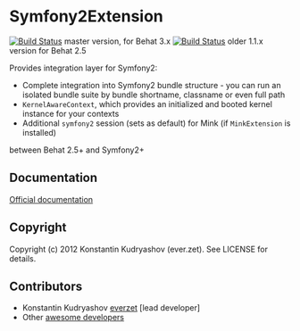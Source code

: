 # Symfony2Extension

[![Build
Status](https://secure.travis-ci.org/Behat/Symfony2Extension.png?branch=master)](http://travis-ci.org/Behat/Symfony2Extension) master version, for Behat 3.x
[![Build
Status](https://secure.travis-ci.org/Behat/Symfony2Extension.png?branch=1.1.x)](http://travis-ci.org/Behat/Symfony2Extension) older 1.1.x version for Behat 2.5

Provides integration layer for Symfony2:

* Complete integration into Symfony2 bundle structure - you can run an isolated
  bundle suite by bundle shortname, classname or even full path
* `KernelAwareContext`, which provides an initialized and booted kernel instance
  for your contexts
* Additional `symfony2` session (sets as default) for Mink (if `MinkExtension` is installed)

between Behat 2.5+ and Symfony2+

## Documentation

[Official documentation](http://extensions.behat.org/symfony2/index.html)

## Copyright

Copyright (c) 2012 Konstantin Kudryashov (ever.zet). See LICENSE for details.

## Contributors

* Konstantin Kudryashov [everzet](http://github.com/everzet) [lead developer]
* Other [awesome developers](https://github.com/Behat/Symfony2Extension/graphs/contributors)
